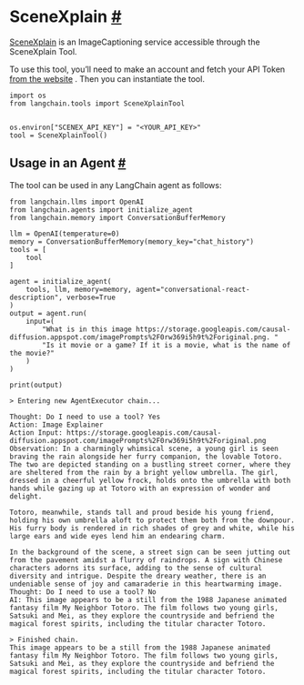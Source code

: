 


 SceneXplain
 [#](#scenexplain "Permalink to this headline")
=============================================================



[SceneXplain](https://scenex.jina.ai/) 
 is an ImageCaptioning service accessible through the SceneXplain Tool.
 



 To use this tool, you’ll need to make an account and fetch your API Token
 [from the website](https://scenex.jina.ai/api) 
 . Then you can instantiate the tool.
 







```
import os
from langchain.tools import SceneXplainTool


os.environ["SCENEX_API_KEY"] = "<YOUR_API_KEY>"
tool = SceneXplainTool()

```







 Usage in an Agent
 [#](#usage-in-an-agent "Permalink to this headline")
-------------------------------------------------------------------------



 The tool can be used in any LangChain agent as follows:
 







```
from langchain.llms import OpenAI
from langchain.agents import initialize_agent
from langchain.memory import ConversationBufferMemory

llm = OpenAI(temperature=0)
memory = ConversationBufferMemory(memory_key="chat_history")
tools = [
    tool
]

agent = initialize_agent(
    tools, llm, memory=memory, agent="conversational-react-description", verbose=True
)
output = agent.run(
    input=(
        "What is in this image https://storage.googleapis.com/causal-diffusion.appspot.com/imagePrompts%2F0rw369i5h9t%2Foriginal.png. "
        "Is it movie or a game? If it is a movie, what is the name of the movie?"
    )
)

print(output)

```








```
> Entering new AgentExecutor chain...

Thought: Do I need to use a tool? Yes
Action: Image Explainer
Action Input: https://storage.googleapis.com/causal-diffusion.appspot.com/imagePrompts%2F0rw369i5h9t%2Foriginal.png
Observation: In a charmingly whimsical scene, a young girl is seen braving the rain alongside her furry companion, the lovable Totoro. The two are depicted standing on a bustling street corner, where they are sheltered from the rain by a bright yellow umbrella. The girl, dressed in a cheerful yellow frock, holds onto the umbrella with both hands while gazing up at Totoro with an expression of wonder and delight.

Totoro, meanwhile, stands tall and proud beside his young friend, holding his own umbrella aloft to protect them both from the downpour. His furry body is rendered in rich shades of grey and white, while his large ears and wide eyes lend him an endearing charm.

In the background of the scene, a street sign can be seen jutting out from the pavement amidst a flurry of raindrops. A sign with Chinese characters adorns its surface, adding to the sense of cultural diversity and intrigue. Despite the dreary weather, there is an undeniable sense of joy and camaraderie in this heartwarming image.
Thought: Do I need to use a tool? No
AI: This image appears to be a still from the 1988 Japanese animated fantasy film My Neighbor Totoro. The film follows two young girls, Satsuki and Mei, as they explore the countryside and befriend the magical forest spirits, including the titular character Totoro.

> Finished chain.
This image appears to be a still from the 1988 Japanese animated fantasy film My Neighbor Totoro. The film follows two young girls, Satsuki and Mei, as they explore the countryside and befriend the magical forest spirits, including the titular character Totoro.

```








